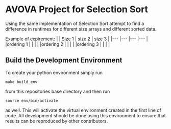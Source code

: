 # AVOVA Project for Selection Sort
Using the same implementation of Selection Sort attempt
to find a difference in runtimes for different size arrays
and different sorted data.

Example of expirement:
|           | Size 1 | size 2 | size 3 | 
|---        |---     |---     |---     |
|ordering 1 |        |        |        |
|ordering 2 |        |        |        |
|ordering 3 |        |        |        |

## Build the Development Environment
To create your python environment simply run
```
make build_env
```
from this repositories base directory and then run
```
source env/bin/activate
```
as well. This will activate the virtual environment 
created in the first line of code. All development should
be done using this environment to ensure that results can
be reproduced by other contributors.
